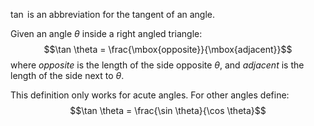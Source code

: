 $\tan$ is an abbreviation for the tangent of an angle.

Given an angle $\theta$ inside a right angled triangle:
$$\tan \theta = \frac{\mbox{opposite}}{\mbox{adjacent}}$$ where
*opposite* is the length of the side opposite $\theta$, and *adjacent*
is the length of the side next to $\theta$.

This definition only works for acute angles. For other angles define:
$$\tan \theta = \frac{\sin \theta}{\cos \theta}$$
